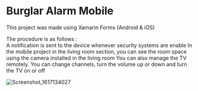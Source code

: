 # Burglar Alarm Mobile

<p>This project was made using Xamarin Forms (Android &amp; iOS)</p>
<p>The procedure is as follows :<br />A notification is sent to the device whenever security systems are enable
In the mobile project in the living room section, you can see the room space using the camera installed in the living room
You can also manage the TV remotely. You can change channels, turn the volume up or down and turn the TV on or off</p>
  
![Screenshot_1617134027](https://user-images.githubusercontent.com/22281772/113048652-03e0b480-91b8-11eb-8b99-83075f6d59e6.png)
